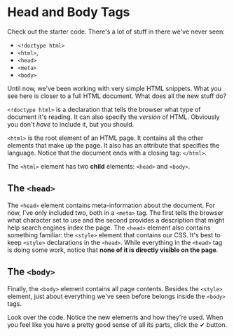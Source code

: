 # Head and Body Tags

Check out the starter code. There's a lot of stuff in there we've never seen:

- `<!doctype html>`
- `<html>`,
- `<head>`
- `<meta>`
- `<body>`

Until now, we've been working with very simple HTML snippets. What you see here
is closer to a full HTML document. What does all the new stuff do?

`<!doctype html>` is a declaration that tells the browser what type of document
it's reading. It can also specify the _version_ of HTML. Obviously you don't
_have_ to include it, but you should.

`<html>` is the root element of an HTML page. It contains all the other
elements that make up the page. It also has an attribute that specifies the
language. Notice that the document ends with a closing tag: `</html>`.

The `<html>` element has two **child** elements: `<head>` and `<body>`.

## The `<head>`

The `<head>` element contains meta-information about the document. For now, I've
only included two, both in a `<meta>` tag. The first tells the browser what
character set to use and the second provides a description that might help
search engines index the page. The `<head>` element also contains something
familiar: the `<style>` element that contains our CSS. It's best to keep
`<style>` declarations in the `<head>`. While everything in the `<head>` tag is
doing some work, notice that **none of it is directly visible on the page**.

## The `<body>`

Finally, the `<body>` element contains all page contents. Besides the `<style>`
element, just about everything we've seen before belongs inside the `<body>`
tags.

Look over the code. Notice the new elements and how they're used. When you feel
like you have a pretty good sense of all its parts, click the ✔ button.
